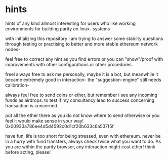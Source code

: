 # hints
hints of any kind allmost interesting for users who like working environments for building parity
on linux- systems

with initializing this repository
i am trying to answer some stabilty questions through testing
or practising to better and more stable ethereum network nodes-

feel free to correct any hint as you find errors 
or you can "show"/proof with improvements with other configurations or
other procedures.

freel always free to ask me personally, maybe it is a bot, but 
meanwhile it became extremely good in interaction-
the "suggestion-engine" still needs calibration-

always feel free to send coins or ether, but remember i see any incoming funds as airdrops.
to test if my consultancy lead to success concerning transaction is concerned.

put all the ether there as you do not know where to send otherwise or you feel it would make sense in your way!
0x00933a786ee4d5d4592c0d1cf20b633c6a537f5f

have fun, life is too short for being stressed, even with ethereum.
never be in a hurry with fund transfers, always check twice what you want to do.
As you are within the parity browser, any interaction might cost ether!
think before acting, please!
